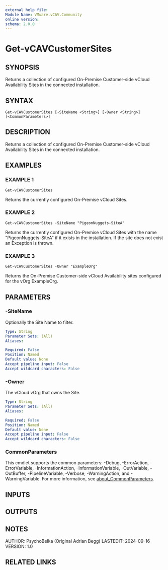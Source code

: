 ```yaml
---
external help file:
Module Name: VMware.vCAV.Community
online version:
schema: 2.0.0
---
```


# Get-vCAVCustomerSites

## SYNOPSIS
Returns a collection of configured On-Premise Customer-side vCloud Availability Sites in the connected installation.

## SYNTAX

```
Get-vCAVCustomerSites [-SiteName <String>] [-Owner <String>] [<CommonParameters>]
```

## DESCRIPTION
Returns a collection of configured On-Premise Customer-side vCloud Availability Sites in the connected installation.

## EXAMPLES

### EXAMPLE 1
```
Get-vCAVCustomerSites
```

Returns the currently configured On-Premise vCloud Sites.

### EXAMPLE 2
```
Get-vCAVCustomerSites -SiteName "PigeonNuggets-SiteA"
```

Returns the currently configured On-Premise vCloud Sites with the name "PigeonNuggets-SiteA" if it exists in the installation.
If the site does not exist an Exception is thrown.

### EXAMPLE 3
```
Get-vCAVCustomerSites -Owner "ExampleOrg"
```

Returns the On-Premise Customer-side vCloud Availability sites configured for the vOrg ExampleOrg.

## PARAMETERS

### -SiteName
Optionally the Site Name to filter.

```yaml
Type: String
Parameter Sets: (All)
Aliases:

Required: False
Position: Named
Default value: None
Accept pipeline input: False
Accept wildcard characters: False
```

### -Owner
The vCloud vOrg that owns the Site.

```yaml
Type: String
Parameter Sets: (All)
Aliases:

Required: False
Position: Named
Default value: None
Accept pipeline input: False
Accept wildcard characters: False
```

### CommonParameters
This cmdlet supports the common parameters: -Debug, -ErrorAction, -ErrorVariable, -InformationAction, -InformationVariable, -OutVariable, -OutBuffer, -PipelineVariable, -Verbose, -WarningAction, and -WarningVariable. For more information, see [about_CommonParameters](http://go.microsoft.com/fwlink/?LinkID=113216).

## INPUTS

## OUTPUTS

## NOTES
AUTHOR: PsychoBelka (Original Adrian Begg)
LASTEDIT: 2024-09-16
VERSION: 1.0

## RELATED LINKS
